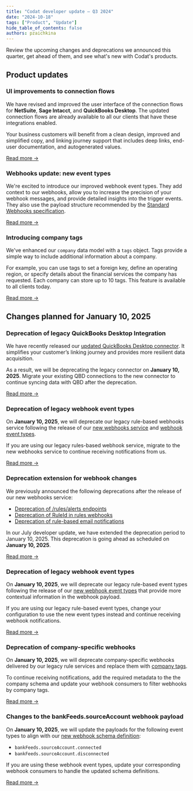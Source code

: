 ```yaml
---
title: "Codat developer update — Q3 2024"
date: "2024-10-18"
tags: ["Product", "Update"]
hide_table_of_contents: false
authors: pzaichkina
---
```


Review the upcoming changes and deprecations we announced this quarter, get ahead of them, and see what's new with Codat's products.

<!--truncate-->

## Product updates

### UI improvements to connection flows

We have revised and improved the user interface of the connection flows for **NetSuite**, **Sage Intacct**, and **QuickBooks Desktop**. The updated connection flows are already available to all our clients that have these integrations enabled.

Your business customers will benefit from a clean design, improved and simplified copy, and linking journey support that includes deep links, end-user documentation, and autogenerated values.

[Read more →](https://docs.codat.io/updates/240925-ui-improvements-update)

### Webhooks update: new event types

We're excited to introduce our improved webhook event types. They add context to our webhooks, allow you to increase the precision of your webhook messages, and provide detailed insights into the trigger events. They also use the payload structure recommended by the [Standard Webhooks specification](https://github.com/standard-webhooks/standard-webhooks/blob/main/spec/standard-webhooks.md).

[Read more →](https://docs.codat.io/updates/241004-new-webhook-event-types)

### Introducing company tags 

We've enhanced our `company` data model with a `tags` object. Tags provide a simple way to include additional information about a company. 

For example, you can use tags to set a foreign key, define an operating region, or specify details about the financial services the company has requested. Each company can store up to 10 tags. This feature is available to all clients today.

[Read more →](https://docs.codat.io/updates/240926-introducing-company-tags)

## Changes planned for January 10, 2025

### Deprecation of legacy QuickBooks Desktop Integration

We have recently released our [updated QuickBooks Desktop connector](https://docs.codat.io/updates/240227-qbd-connector). It simplifies your customer’s linking journey and provides more resilient data acquisition.

As a result, we will be deprecating the legacy connector on **January 10, 2025**. Migrate your existing QBD connections to the new connector to continue syncing data with QBD after the deprecation. 

[Read more →](https://docs.codat.io/updates/240802-deprecation-old-qbd-integration)

### Deprecation of legacy webhook event types

On **January 10, 2025**, we will deprecate our legacy rule-based webhooks service following the release of our [new webhooks service](https://docs.codat.io/updates/240306-new-webhook-service-released) and [webhook event types](https://docs.codat.io/updates/241004-new-webhook-event-types).

If you are using our legacy rules-based webhook service, migrate to the new webhooks service to continue receiving notifications from us.
 
[Read more →](https://docs.codat.io/updates/241004-deprecation-rules-service)

### Deprecation extension for webhook changes

We previously announced the following deprecations after the release of our new webhooks service:
- [Deprecation of /rules/alerts endpoints](https://docs.codat.io/updates/240306-deprecation-rules-alerts)
- [Deprecation of RuleId in rules webhooks](https://docs.codat.io/updates/240320-deprecation-ruleId)
- [Deprecation of rule-based email notifications](https://docs.codat.io/updates/240405-deprecation-rule-based-email-notifications)

In our July developer update, we have extended the deprecation period to January 10, 2025. This deprecation is going ahead as scheduled on **January 10, 2025**.
 
[Read more →](https://docs.codat.io/updates/240704-webhook-deprecation-extension)

### Deprecation of legacy webhook event types
 
On **January 10, 2025**, we will deprecate our legacy rule-based event types following the release of our [new webhook event types](https://codat-docs-git-webhook-docs-codat.vercel.app/updates/241004-new-webhook-event-types) that provide more contextual information in the webhook payload. 

If you are using our legacy rule-based event types, change your configuration to use the new event types instead and continue receiving webhook notifications.

[Read more →](https://docs.codat.io/updates/241004-deprecation-legacy-webhook-event-types)

### Deprecation of company-specific webhooks
 
On **January 10, 2025**, we will deprecate company-specific webhooks delivered by our legacy rule services and replace them with [company tags](https://docs.codat.io/updates/240926-introducing-company-tags).
 
To continue receiving notifications, add the required metadata to the the company schema and update your webhook consumers to filter webhooks by company tags.

[Read more →](https://docs.codat.io/updates/241004-deprecation-company-specific-webhooks)

### Changes to the bankFeeds.sourceAccount webhook payload
 
On **January 10, 2025**, we will update the payloads for the following event types to align with our [new webhook schema definition](https://docs.codat.io//updates/241004-new-webhook-event-types):
- `bankFeeds.sourceAccount.connected`
- `bankFeeds.sourceAccount.disconnected`

If you are using these webhook event types, update your corresponding webhook consumers to handle the updated schema definitions. 

[Read more →](https://docs.codat.io/updates/241004-deprecation-bank-feed-source-account-event-types)